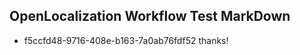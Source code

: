 ## OpenLocalization Workflow Test MarkDown
* f5ccfd48-9716-408e-b163-7a0ab76fdf52 thanks!

<!--HONumber=Sep16_HO1-->


